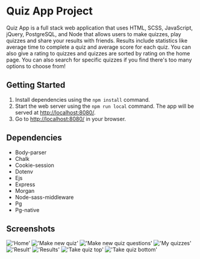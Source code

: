 # Quiz App Project

Quiz App is a full stack web application that uses HTML, SCSS, JavaScript, jQuery, PostgreSQL, and Node that allows users to make quizzes, play quizzes and share your results with friends. Results include statistics like average time to complete a quiz and average score for each quiz. You can also give a rating to quizzes and quizzes are sorted by rating on the home page. You can also search for specific quizzes if you find there's too many options to choose from!

## Getting Started

1. Install dependencies using the `npm install` command.
2. Start the web server using the `npm run local` command. The app will be served at <http://localhost:8080/>.
3. Go to <http://localhost:8080/> in your browser.

## Dependencies

- Body-parser
- Chalk
- Cookie-session
- Dotenv
- Ejs
- Express
- Morgan
- Node-sass-middleware
- Pg
- Pg-native

## Screenshots

!['Home'](https://github.com/TheMartonfi/quiz-app-midterm/blob/master/docs/home.png?raw=true)
!['Make new quiz'](https://github.com/TheMartonfi/quiz-app-midterm/blob/master/docs/make-new-quiz.png?raw=true)
!['Make new quiz questions'](https://github.com/TheMartonfi/quiz-app-midterm/blob/master/docs/make-quiz-questions.png?raw=true)
!['My quizzes'](https://github.com/TheMartonfi/quiz-app-midterm/blob/master/docs/my-quizzes.png?raw=true)
!['Result'](https://github.com/TheMartonfi/quiz-app-midterm/blob/master/docs/result.png?raw=true)
!['Results'](https://github.com/TheMartonfi/quiz-app-midterm/blob/master/docs/results.png?raw=true)
!['Take quiz top'](https://github.com/TheMartonfi/quiz-app-midterm/blob/master/docs/take-quiz-top.png?raw=true)
!['Take quiz bottom'](https://github.com/TheMartonfi/quiz-app-midterm/blob/master/docs/take-quiz-bottom.png?raw=true)
